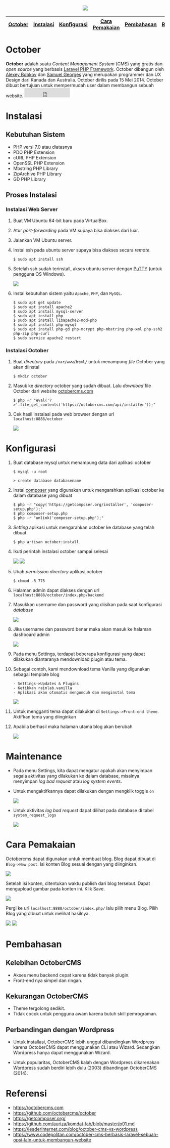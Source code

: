 <h1 align="center"><img src="https://avatars0.githubusercontent.com/u/5554805?s=400&v=4"></h1>

[October](#october) | [Instalasi](#instalasi) | [Konfigurasi](#konfigurasi) | [Cara Pemakaian](#cara-pemakaian) | [Pembahasan](#pembahasan) | [Referensi](#referensi)
:---:|:---:|:---:|:---:|:---:|:---:
# October
<justify>**October** adalah suatu *Content Management System* (CMS) yang gratis dan *open source* yang berbasis [Laravel PHP Framework](https://laravel.com/). October dibangun oleh [Alexey Bobkov](https://www.linkedin.com/in/aleksey-bobkov-232ba02b) dan [Samuel Georges](https://www.linkedin.com/in/samuel-georges-0a964131) yang merupakan programmer dan UX Design dari Kanada dan Australia. October dirilis pada 15 Mei 2014. October dibuat bertujuan untuk mempermudah user dalam membangun sebuah website.</justify>
<embed src="https://www.youtube.com/watch?v=XOKCXvxZtRE" autostart="false" height="30" width="144" />
# Instalasi

## Kebutuhan Sistem
- PHP versi 7.0 atau diatasnya
- PDO PHP Extension
- cURL PHP Extension
- OpenSSL PHP Extension
- Mbstring PHP Library
- ZipArchive PHP Library
- GD PHP Library

## Proses Instalasi
### Instalasi Web Server
1. Buat VM Ubuntu 64-bit baru pada VirtualBox.
2. Atur *port-forwarding* pada VM supaya bisa diakses dari luar.
3. Jalankan VM Ubuntu server.
4. Instal ssh pada ubuntu server supaya bisa diakses secara *remote*.

    ```
    $ sudo apt install ssh
    ```
    
5. Setelah ssh sudah terinstall, akses ubuntu server dengan [PuTTY](http://www.putty.org/) (untuk pengguna OS Windows).
 
    <img src="https://s1.postimg.org/83n0xsjzy7/image.png">
    
6. Instal kebutuhan sistem yaitu `Apache`, `PHP`, dan `MySQL`.
 
    ```
    $ sudo apt get update
    $ sudo apt install apache2
    $ sudo apt install mysql-server
    $ sudo apt install php
    $ sudo apt install libapache2-mod-php
    $ sudo apt install php-mysql
    $ sudo apt install php-gd php-mcrypt php-mbstring php-xml php-ssh2 php-zip php-curl
    $ sudo service apache2 restart
    ```
    
### Instalasi October
1. Buat *directory* pada `/var/www/html/` untuk menampung *file* October yang akan diinstal
 
    ```
    $ mkdir october
    ```
    
2. Masuk ke *directory* october yang sudah dibuat. Lalu *download* file October dari website [octobercms.com](https://octobercms.com/)

    ```
    $ php -r "eval('?>'.file_get_contents('https://octobercms.com/api/installer'));"
    ```

8. Cek hasil instalasi pada web browser dengan url `localhost:8888/october`
    
    <img src="https://octobercms.com/storage/app/uploads/public/537/f21/0a5/537f210a56ce6580725366.png">
    
# Konfigurasi
1. Buat database mysql untuk menampung data dari aplikasi october
    ```
    $ mysql -u root
    ```
    
    ```
    > create database databasename
    ```
    
2. Instal [composer](https://getcomposer.org/download/) yang digunakan untuk mengarahkan aplikasi october ke dalam database yang dibuat
 
    ```
    $ php -r "copy('https://getcomposer.org/installer', 'composer-setup.php');"
    $ php composer-setup.php
    $ php -r "unlink('composer-setup.php');"
    ```   
    
3. *Setting* aplikasi untuk mengarahkan october ke database yang telah dibuat

    ```
    $ php artisan october:install
    ```
    
4. Ikuti perintah instalasi october sampai selesai

    <img src="https://s1.postimg.org/1hfoefj04v/image.png">
    <img src="https://s1.postimg.org/1zihh6cban/image.png">

5. Ubah *permission* *directory* aplikasi october
    
    ```
    $ chmod -R 775
    ```

6. Halaman admin dapat diakses dengan url `localhost:8888/october/index.php/backend`

7. Masukkan username dan password yang diisikan pada saat konfigurasi *database*

    <img src="https://s1.postimg.org/198wenqka7/image.png">
    
8. Jika username dan password benar maka akan masuk ke halaman dashboard admin
    
    <img src="https://s19.postimg.org/dw30pk903/image.png">
    
9.  Pada menu Settings, terdapat beberapa konfigurasi yang dapat dilakukan diantaranya mendownload plugin atau tema.

10. Sebagai contoh, kami mendownload tema Vanilla yang digunakan sebagai template blog
    ```
    - Settings->Updates & Plugins
    - Ketikkan rainlab.vanilla
    - Aplikasi akan otomatis mengunduh dan menginstal tema
    ```
    <img src="https://s19.postimg.org/ozi1hfkc3/image.png">
    
11. Untuk mengganti tema dapat dilakukan di `Settings->Front-end theme`. Aktifkan tema yang diinginkan

12. Apabila berhasil maka halaman utama blog akan berubah

    <img src="https://s19.postimg.org/dgrqwo543/image.png">

# Maintenance

- Pada menu Settings, kita dapat mengatur apakah akan menyimpan segala aktivitas yang dilakukan ke dalam database, misalnya menyimpan *log bad request* atau *log system events*.
- Untuk mengaktifkannya dapat dilakukan dengan mengklik toggle `on`
    
    <img src="https://s19.postimg.org/3kv9al1ir/image.png">
    
- Untuk aktivitas *log bad request* dapat dilihat pada database di tabel `system_request_logs`
    
    <img src="https://s19.postimg.org/53qnfrq5f/image.png">

# Cara Pemakaian

Octobercms dapat digunakan untuk membuat blog. Blog dapat dibuat di `Blog->New post`. 
Isi konten Blog sesuai dengan yang diinginkan.

<img src="https://s1.postimg.org/1givrbsdbj/image.png">

Setelah isi konten, ditentukan waktu publish dari blog tersebut. Dapat mengupload gambar pada konten ini. Klik Save.

<img src="https://s1.postimg.org/6hnpx1pnen/image.png">

Pergi ke url `localhost:8888/october/index.php/` lalu pilih menu Blog. Pilih Blog yang dibuat untuk melihat hasilnya.

<img src="https://s1.postimg.org/1p2f595o4f/image.png">
<img src="https://s1.postimg.org/2s24g55sbj/image.png">

# Pembahasan

## Kelebihan OctoberCMS
- Akses menu backend cepat karena tidak banyak plugin.
- Front-end nya simpel dan ringan.

## Kekurangan OctoberCMS
- Theme tergolong sedikit.
- Tidak cocok untuk pengguna awam karena butuh skill pemrograman.

## Perbandingan dengan Wordpress

- Untuk installasi, OctoberCMS lebih unggul dibandingkan Wordpress karena OctoberCMS dapat menggunakan CLI atau Wizard. Sedangkan Wordpress hanya dapat menggunakan Wizard.

- Untuk popularitas, OctoberCMS kalah dengan Wordpress dikarenakan Wordpress sudah berdiri lebih dulu (2003) dibandingan OctoberCMS (2014).
    
# Referensi
- https://octobercms.com
- https://github.com/octobercms/october
- https://getcomposer.org/
- https://github.com/auriza/komdat-lab/blob/master/p01.md
- https://leaderinternet.com/blog/october-cms-vs-wordpress
- https://www.codepolitan.com/october-cms-berbasis-laravel-sebuah-opsi-lain-untuk-membangun-website
